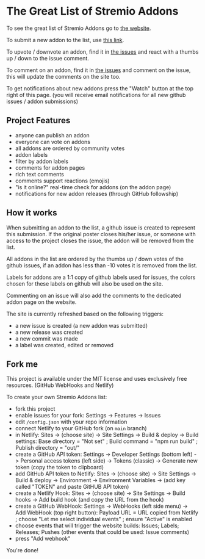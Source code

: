 # The Great List of Stremio Addons

To see the great list of Stremio Addons go to [the website](https://stremio-addons.netlify.app/).

To submit a new addon to the list, use [this link](https://github.com/danamag/stremio-addons-list/issues/new?assignees=&labels=misc&template=submit-addon.yaml&title=Addon+Name).

To upvote / downvote an addon, find it in [the issues](https://github.com/danamag/stremio-addons-list/issues) and react with a thumbs up / down to the issue comment.

To comment on an addon, find it in [the issues](https://github.com/danamag/stremio-addons-list/issues) and comment on the issue, this will update the comments on the site too.

To get notifications about new addons press the "Watch" button at the top right of this page. (you will receive email notifications for all new github issues / addon submissions)


## Project Features

- anyone can publish an addon
- everyone can vote on addons
- all addons are ordered by community votes
- addon labels
- filter by addon labels
- comments for addon pages
- rich text comments
- comments support reactions (emojis)
- "is it online?" real-time check for addons (on the addon page)
- notifications for new addon releases (through GitHub followship)


## How it works

When submitting an addon to the list, a github issue is created to represent this submission. If the original poster closes his/her issue, or someone with access to the project closes the issue, the addon will be removed from the list.

All addons in the list are ordered by the thumbs up / down votes of the github issues, if an addon has less than -10 votes it is removed from the list.

Labels for addons are a 1:1 copy of github labels used for issues, the colors chosen for these labels on github will also be used on the site.

Commenting on an issue will also add the comments to the dedicated addon page on the website.

The site is currently refreshed based on the following triggers:
- a new issue is created (a new addon was submitted)
- a new release was created
- a new commit was made
- a label was created, edited or removed


## Fork me

This project is available under the MIT license and uses exclusively free resources. (GitHub WebHooks and Netlify)

To create your own Stremio Addons list:
- fork this project
- enable issues for your fork: Settings -> Features -> Issues
- edit `/config.json` with your repo information
- connect Netlify to your GitHub fork (on `main` branch)
- in Netlify: Sites -> (choose site) -> Site Settings -> Build & deploy -> Build settings: Base directory = "Not set" ; Build command = "npm run build" ; Publish directory = "out/"
- create a GitHub API token: Settings -> Developer Settings (bottom left) -> Personal access tokens (left side) -> Tokens (classic) -> Generate new token (copy the token to clipboard)
- add GitHub API token to Netlify: Sites -> (choose site) -> Site Settings -> Build & deploy -> Environment -> Environment Variables -> (add key called "TOKEN" and paste GitHUB API token)
- create a Netlify Hook: Sites -> (choose site) -> Site Settings -> Build hooks -> Add build hook (and copy the URL from the hook)
- create a GitHub WebHook: Settings -> WebHooks (left side menu) -> Add WebHook (top right button): Payload URL = URL copied from Netlify ; choose "Let me select individual events" ; ensure "Active" is enabled
- choose events that will trigger the website builds: Issues; Labels; Releases; Pushes (other events that could be used: Issue comments)
- press "Add webhook"

You're done!
